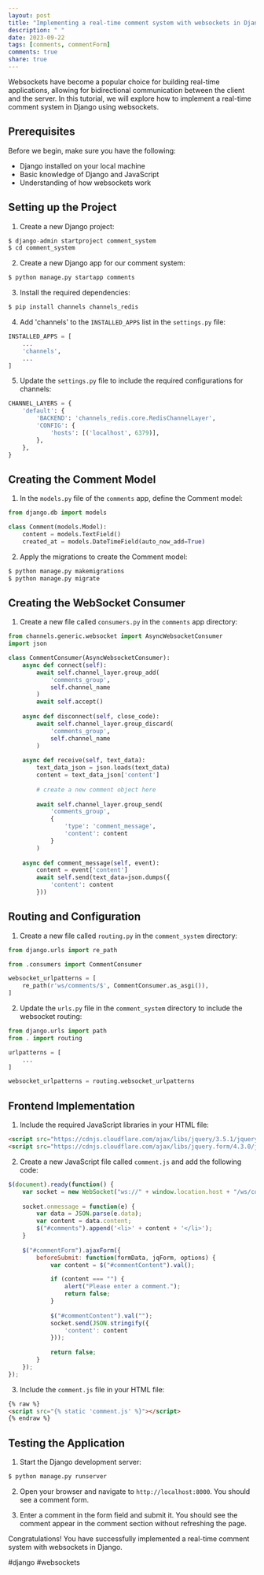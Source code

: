```yaml
---
layout: post
title: "Implementing a real-time comment system with websockets in Django"
description: " "
date: 2023-09-22
tags: [comments, commentForm]
comments: true
share: true
---
```


Websockets have become a popular choice for building real-time applications, allowing for bidirectional communication between the client and the server. In this tutorial, we will explore how to implement a real-time comment system in Django using websockets. 

## Prerequisites

Before we begin, make sure you have the following:

- Django installed on your local machine
- Basic knowledge of Django and JavaScript
- Understanding of how websockets work

## Setting up the Project

1. Create a new Django project:
```python
$ django-admin startproject comment_system
$ cd comment_system
```

2. Create a new Django app for our comment system:
```python
$ python manage.py startapp comments
```

3. Install the required dependencies:
```python
$ pip install channels channels_redis
```

4. Add 'channels' to the `INSTALLED_APPS` list in the `settings.py` file:
```python
INSTALLED_APPS = [
    ...
    'channels',
    ...
]
```

5. Update the `settings.py` file to include the required configurations for channels:
```python
CHANNEL_LAYERS = {
    'default': {
        'BACKEND': 'channels_redis.core.RedisChannelLayer',
        'CONFIG': {
            'hosts': [('localhost', 6379)],
        },
    },
}
```

## Creating the Comment Model

1. In the `models.py` file of the `comments` app, define the Comment model:
```python
from django.db import models

class Comment(models.Model):
    content = models.TextField()
    created_at = models.DateTimeField(auto_now_add=True)
```

2. Apply the migrations to create the Comment model:
```python
$ python manage.py makemigrations
$ python manage.py migrate
```

## Creating the WebSocket Consumer

1. Create a new file called `consumers.py` in the `comments` app directory:

```python
from channels.generic.websocket import AsyncWebsocketConsumer
import json

class CommentConsumer(AsyncWebsocketConsumer):
    async def connect(self):
        await self.channel_layer.group_add(
            'comments_group',
            self.channel_name
        )
        await self.accept()
    
    async def disconnect(self, close_code):
        await self.channel_layer.group_discard(
            'comments_group',
            self.channel_name
        )
    
    async def receive(self, text_data):
        text_data_json = json.loads(text_data)
        content = text_data_json['content']
        
        # create a new comment object here
        
        await self.channel_layer.group_send(
            'comments_group',
            {
                'type': 'comment_message',
                'content': content
            }
        )
    
    async def comment_message(self, event):
        content = event['content']
        await self.send(text_data=json.dumps({
            'content': content
        }))
```

## Routing and Configuration

1. Create a new file called `routing.py` in the `comment_system` directory:

```python
from django.urls import re_path

from .consumers import CommentConsumer

websocket_urlpatterns = [
    re_path(r'ws/comments/$', CommentConsumer.as_asgi()),
]
```

2. Update the `urls.py` file in the `comment_system` directory to include the websocket routing:

```python
from django.urls import path
from . import routing

urlpatterns = [
    ...
]

websocket_urlpatterns = routing.websocket_urlpatterns
```

## Frontend Implementation

1. Include the required JavaScript libraries in your HTML file:

```html
<script src="https://cdnjs.cloudflare.com/ajax/libs/jquery/3.5.1/jquery.min.js"></script>
<script src="https://cdnjs.cloudflare.com/ajax/libs/jquery.form/4.3.0/jquery.form.min.js"></script>
```

2. Create a new JavaScript file called `comment.js` and add the following code:

```javascript
$(document).ready(function() { 
    var socket = new WebSocket("ws://" + window.location.host + "/ws/comments/");
    
    socket.onmessage = function(e) {
        var data = JSON.parse(e.data);
        var content = data.content;
        $("#comments").append('<li>' + content + '</li>');
    }
    
    $("#commentForm").ajaxForm({
        beforeSubmit: function(formData, jqForm, options) {
            var content = $("#commentContent").val();

            if (content === "") {
                alert("Please enter a comment.");
                return false;
            }
            
            $("#commentContent").val("");
            socket.send(JSON.stringify({
                'content': content
            }));
            
            return false;
        }
    });
});
```

3. Include the `comment.js` file in your HTML file:

```html
{% raw %}
<script src="{% static 'comment.js' %}"></script>
{% endraw %}
```

## Testing the Application

1. Start the Django development server:
```python
$ python manage.py runserver
```

2. Open your browser and navigate to `http://localhost:8000`. You should see a comment form.

3. Enter a comment in the form field and submit it. You should see the comment appear in the comment section without refreshing the page.

Congratulations! You have successfully implemented a real-time comment system with websockets in Django.

#django #websockets